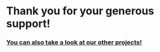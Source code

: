# Thank you for your generous support!

### [You can also take a look at our other projects!](#program)